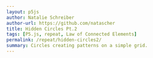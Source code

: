 ```yaml
---  
layout: p5js
author: Natalie Schreiber
author-url: https://github.com/natascher
title: Hidden Circles Pt.2
tags: [P5.js, repeat, Law of Connected Elements]
permalink: /repeat/hidden-circles2/
summary: Circles creating patterns on a simple grid.
---
```

